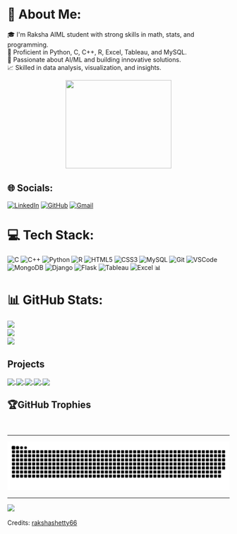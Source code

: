 🌟 About Me:
=====================================================================================================================================

🎓 I'm Raksha AIML student with strong skills in math, stats, and programming.<br>
🔧 Proficient in Python, C, C++, R, Excel, Tableau, and MySQL.<br>
🤖 Passionate about AI/ML and building innovative solutions.<br>
📈 Skilled in data analysis, visualization, and insights.<br>

<div style="text-align: center;">
  <img src="https://user-images.githubusercontent.com/102985224/211582827-8fd748d6-9181-4c5f-a620-76168b861a4d.gif" width="240" height="200">
</div>

## 🌐 Socials:
[![LinkedIn](https://img.shields.io/badge/LinkedIn-%230077B5.svg?logo=linkedin&logoColor=white&width=200&height=140)](https://linkedin.com/in/rshetty64)
[![GitHub](https://img.shields.io/badge/GitHub-%23181717.svg?logo=github&logoColor=white&width=200&height=140)](https://github.com/rakshashetty66)
[![Gmail](https://img.shields.io/badge/Gmail-%23D14836.svg?logo=gmail&logoColor=white&width=200&height=140)](mailto:raksharshetty64@gmail.com)


# 💻 Tech Stack:
![C](https://img.shields.io/badge/C-%2300599C.svg?style=for-the-badge&logo=c&logoColor=white) 
![C++](https://img.shields.io/badge/C++-%234285F4.svg?style=for-the-badge&logo=c%2B%2B&logoColor=white) 
![Python](https://img.shields.io/badge/Python-%2320232a.svg?style=for-the-badge&logo=python&logoColor=%23ffd343)
![R](https://img.shields.io/badge/R-%231e90ff.svg?style=for-the-badge&logo=r&logoColor=white)
![HTML5](https://img.shields.io/badge/HTML5-%23f16529.svg?style=for-the-badge&logo=html5&logoColor=white)
![CSS3](https://img.shields.io/badge/CSS3-%231572b6.svg?style=for-the-badge&logo=css3&logoColor=white)
![MySQL](https://img.shields.io/badge/MySQL-%234479A1.svg?style=for-the-badge&logo=mysql&logoColor=white)
![Git](https://img.shields.io/badge/Git-%23F05033.svg?style=for-the-badge&logo=git&logoColor=white)
![VSCode](https://img.shields.io/badge/VSCode-%23007ACC.svg?style=for-the-badge&logo=visualstudiocode&logoColor=white)
![MongoDB](https://img.shields.io/badge/MongoDB-%2347A248.svg?style=for-the-badge&logo=mongodb&logoColor=white)
![Django](https://img.shields.io/badge/Django-%23092E20.svg?style=for-the-badge&logo=django&logoColor=white)
![Flask](https://img.shields.io/badge/Flask-%23000000.svg?style=for-the-badge&logo=flask&logoColor=white)
![Tableau](https://img.shields.io/badge/Tableau-%23E97627.svg?style=for-the-badge&logo=tableau&logoColor=white)
![Excel 📊](https://img.shields.io/badge/Excel-%23217346.svg?style=for-the-badge&logo=microsoft-excel&logoColor=white)


# 📊 GitHub Stats:
![](https://github-readme-stats.vercel.app/api?username=rakshashetty66&theme=dark&hide_border=false&include_all_commits=false&count_private=false)<br/>
![](https://github-readme-streak-stats.herokuapp.com/?user=rakshashetty66&theme=dark&hide_border=false)<br/>
![](https://github-readme-stats.vercel.app/api/top-langs/?username=rakshashetty66&theme=dark&hide_border=false&include_all_commits=false&count_private=false&layout=compact)



<h2 id="projects">Projects</h2>
<a href="https://github.com/rakshashetty66/AI_VIRTUAL_MOUSE">
  <img align="center" src="https://github-readme-stats.vercel.app/api/pin/?username=rakshashetty66&repo=AI_VIRTUAL_MOUSE&theme=dark">
</a>
<a href="https://github.com/rakshashetty66/BRAIN-TUMOR-SVM">
  <img align="center" src="https://github-readme-stats.vercel.app/api/pin/?username=rakshashetty66&repo=BRAIN-TUMOR-SVM&theme=dark">
</a>
<a href="https://github.com/rakshashetty66/Password_Generator">
  <img align="center" src="https://github-readme-stats.vercel.app/api/pin/?username=rakshashetty66&repo=Password_Generator&theme=dark">
</a>
<a href="https://github.com/rakshashetty66/Cipher_Text">
  <img align="center" src="https://github-readme-stats.vercel.app/api/pin/?username=rakshashetty66&repo=Cipher_Text&theme=dark">
</a>
<a href="https://github.com/rakshashetty66/BANK-MANAGEMENT-SYSTEM">
  <img align="center" src="https://github-readme-stats.vercel.app/api/pin/?username=rakshashetty66&repo=BANK-MANAGEMENT-SYSTEM&theme=dark">
</a>



<h2 id="github-trophies">🏆GitHub Trophies</h2>
<p><img src="https://github-profile-trophy.vercel.app/?username=rakshashetty66&amp;theme=tokyonight&amp;no-frame=false&amp;no-bg=false&amp;margin-w=4" alt=""></p>



<hr>
<p align="center">
  <img src="https://raw.githubusercontent.com/Elanza-48/Elanza-48/main/resources/img/github-contribution-grid-snake.svg" alt="example">
</p>
<hr>



[![](https://visitcount.itsvg.in/api?id=rakshashetty66&icon=0&color=0)](https://visitcount.itsvg.in)


<p>Credits: <a href="https://github.com/rakshashetty66">rakshashetty66</a></p>
